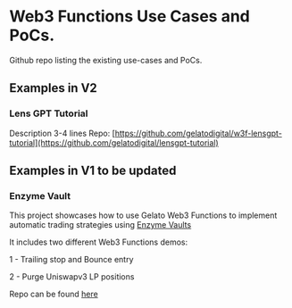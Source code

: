 # Web3 Functions Use Cases and PoCs.

Github repo listing the existing use-cases and PoCs.

## Examples in V2

### Lens GPT Tutorial
Description 3-4 lines
Repo: [https://github.com/gelatodigital/w3f-lensgpt-tutorial](https://github.com/gelatodigital/lensgpt-tutorial)



## Examples in V1 to be updated

### Enzyme Vault
This project showcases how to use Gelato Web3 Functions to implement automatic trading strategies using [Enzyme Vaults](https://enzyme.finance/)

It includes two different Web3 Functions demos:

1 - Trailing stop and Bounce entry

2 - Purge Uniswapv3 LP positions

Repo can be found [here](https://github.com/gelatodigital/enzyme-poc)